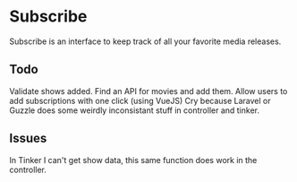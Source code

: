 # Subscribe
Subscribe is an interface to keep track of all your favorite media releases.

## Todo
Validate shows added.
Find an API for movies and add them.
Allow users to add subscriptions with one click (using VueJS)
Cry because Laravel or Guzzle does some weirdly inconsistant stuff in controller and tinker.

## Issues
In Tinker I can't get show data, this same function does work in the controller.
